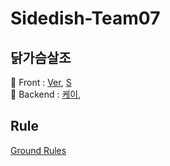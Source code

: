 # Sidedish-Team07
## 닭가슴살조
🌝 Front : [Ver](https://github.com/lv0314), [S](https://github.com/soralee2821) </br>
🌚 Backend : [케이](https://github.com/leekm0310), [](https://github.com/ffinn92) 

## Rule
[Ground Rules](https://github.com/ffinn92/sidedish/wiki/Ground-Rule)
